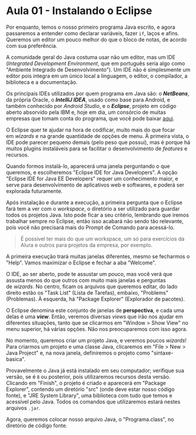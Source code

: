 # Aula 01 - Instalando o Eclipse

Por enquanto, temos o nosso primeiro programa Java escrito, e agora passaremos a entender como declarar variáveis, fazer `if`, laços e afins. Queremos um editor um pouco melhor do que o bloco de notas, de acordo com sua preferência.

A comunidade geral do Java costuma usar não um editor, mas um IDE (*Integrated Development Environment*, que em português seria algo como "Ambiente Integrado de Desenvolvimento"). Um IDE não é simplesmente um editor pois integra em um único local a linguagem, o editor, o compilador, a biblioteca e a documentação.

Os principais IDEs utilizados por quem programa em Java são: o ***NetBeans***, da própria Oracle, o ***IntelliJ IDEA***, usado como base para Android, e também conhecido por *Android Studio*, e o ***Eclipse***, projeto em código aberto absorvido pela IBM e, hoje em dia, um consórcio de muitas empresas que tomam conta do programa, que você pode baixar [aqui](https://www.eclipse.org/downloads).

O Eclipse quer te ajudar na hora de codificar, muito mais do que focar em *wizards* e na grande quantidade de opções de menu. À primeira vista, o IDE pode parecer pequeno demais (pelo peso que possui), mas é porque há muitos plugins instaláveis para se facilitar o desenvolvimento de *features* e recursos.

Quando formos instalá-lo, aparecerá uma janela perguntando o que queremos, e escolheremos "Eclipse IDE for Java Developers". A opção "Eclipse IDE for Java EE Developers" requer um conhecimento maior, e serve para desenvolvimento de aplicativos web e softwares, e poderá ser explorada futuramente.

Após instalação e durante a execução, a primeira pergunta que o Eclipse fará tem a ver com o *workspace*, o diretório a ser utilizado para guardar todos os projetos Java. Isto pode ficar a seu critério, lembrando que iremos trabalhar sempre no Eclipse, então isso acabará não sendo tão relevante, pois você não precisará mais do Prompt de Comando para acessá-lo.

> É possível ter mais do que um workspace, um só para exercícios da Alura e outros para projetos da empresa, por exemplo.
> 

A primeira execução trará muitas janelas diferentes, mesmo se fecharmos o "Help". Vamos maximizar o Eclipse e fechar a aba "Welcome".

O IDE, ao ser aberto, pode te assustar um pouco, mas você verá que assusta menos do que outros com muito mais janelas e perguntas de *wizards*. No centro, ficam os arquivos que queremos editar, do lado direito estão os "Task List" (Lista de Tarefas), embaixo, "Problems" (Problemas). À esquerda, há "Package Explorer" (Explorador de pacotes).

O Eclipse denomina este conjunto de janelas de **perspectiva**, e cada uma delas é uma ***view***. Então, veremos diversas *views* que irão nos ajudar em diferentes situações, tanto que se clicarmos em "Window > Show View" no menu superior, há várias opções. Não nos preocuparemos com isso agora.

No momento, queremos criar um projeto Java, e veremos poucos *wizards*! Para criarmos um projeto e uma classe Java, clicaremos em "File > New > Java Project" e, na nova janela, definiremos o projeto como "sintaxe-basica".

Provavelmente o Java já está instalado em seu computador; verifique sua versão, se é `8` ou posterior, pois utilizaremos recursos desta versão. Clicando em "Finish", o projeto é criado e aparecerá em "Package Explorer", contendo um diretório "src" (onde deve estar nosso código fonte), e "JRE System Library", uma biblioteca com tudo que temos e acessível pelo Java. Todos os comandos que utilizaremos estará nestes arquivos `.jar`.

Agora, queremos colocar nosso arquivo Java, o "Programa.class", no diretório de código fonte.